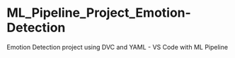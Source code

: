 # ML_Pipeline_Project_Emotion-Detection
Emotion Detection project using DVC and YAML - VS Code with ML Pipeline
